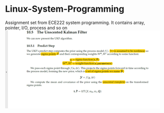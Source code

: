 # Linux-System-Programming
Assignment set from ECE222 system programming. It contains array, pointer, I/O, process and so on
![UKF](./UKF_1.png)
